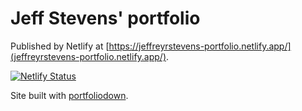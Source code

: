 # Jeff Stevens' portfolio

Published by Netlify at [https://jeffreyrstevens-portfolio.netlify.app/](jeffreyrstevens-portfolio.netlify.app/).

[![Netlify Status](https://api.netlify.com/api/v1/badges/005b5348-3ad3-492a-af5f-f3f7cc749ba4/deploy-status)](https://app.netlify.com/sites/jeffreyrstevens-portfolio/deploys)

Site built with [portfoliodown](https://business-science.github.io/portfoliodown/). 
